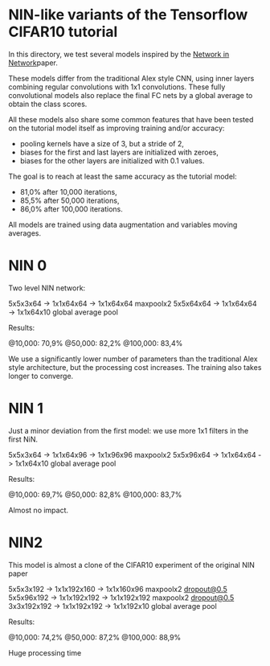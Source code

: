 # NIN-like variants of the Tensorflow CIFAR10 tutorial

In this directory, we test several models inspired by the [Network in
Network](https://arxiv.org/abs/1312.4400)paper.

These models differ from the traditional Alex style CNN, using inner layers
combining regular convolutions with 1x1 convolutions.
These fully convolutional models also replace the final FC nets by a global
average to obtain the class scores.

All these models also share some common features that have been tested on the
tutorial model itself as improving training and/or accuracy:
- pooling kernels have a size of 3, but a stride of 2,
- biases for the first and last layers are initialized with zeroes,
- biases for the other layers are initialized with 0.1 values.

The goal is to reach at least the same accuracy as the tutorial model:
- 81,0% after 10,000 iterations,
- 85,5% after 50,000 iterations,
- 86,0% after 100,000 iterations.

All models are trained using data augmentation and variables moving averages.

# NIN 0

Two level NIN network:

5x5x3x64 -> 1x1x64x64 -> 1x1x64x64
maxpoolx2
5x5x64x64 -> 1x1x64x64 -> 1x1x64x10
global average pool

Results:

@10,000:  70,9%
@50,000:  82,2%
@100,000: 83,4%

We use a significantly lower number of parameters than the traditional Alex
style architecture, but the processing cost increases.
The training also takes longer to converge.

# NIN 1

Just a minor deviation from the first model: we use more 1x1 filters in the
first NiN.

5x5x3x64 -> 1x1x64x96 -> 1x1x96x96
maxpoolx2
5x5x96x64 -> 1x1x64x64 -> 1x1x64x10
global average pool

Results:

@10,000:  69,7%
@50,000:  82,8%
@100,000: 83,7%

Almost no impact.

# NIN2

This model is almost a clone of the CIFAR10 experiment of the original NIN
paper

5x5x3x192 -> 1x1x192x160 -> 1x1x160x96
maxpoolx2
dropout@0.5
5x5x96x192 -> 1x1x192x192 -> 1x1x192x192
maxpoolx2
dropout@0.5
3x3x192x192 -> 1x1x192x192 -> 1x1x192x10
global average pool

Results:

@10,000:  74,2%
@50,000:  87,2%
@100,000: 88,9%

Huge processing time
